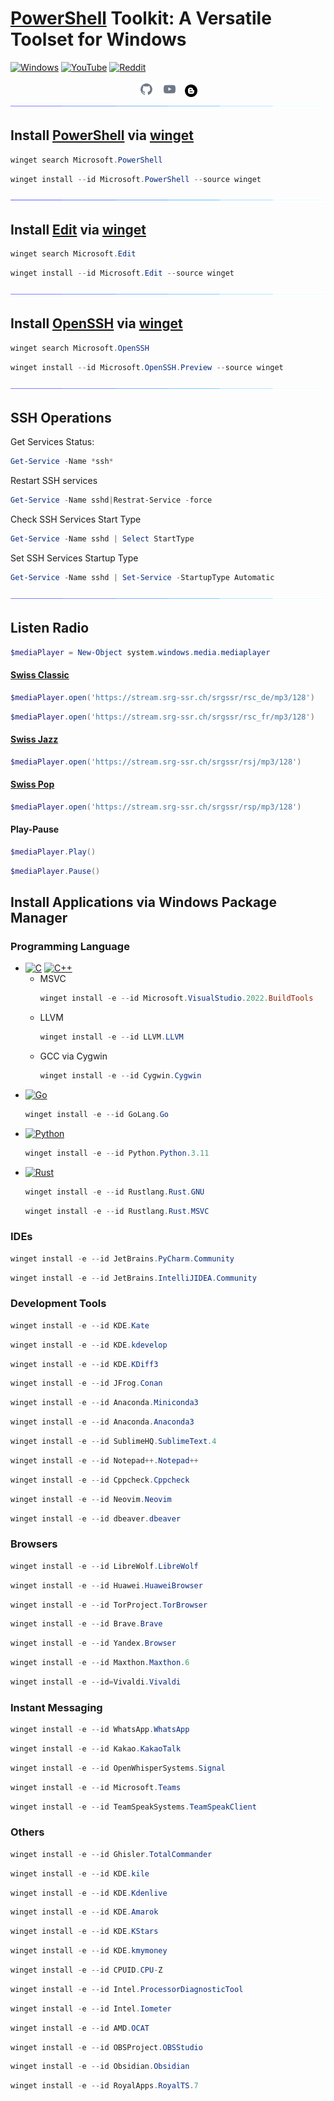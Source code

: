 # [PowerShell](https://learn.microsoft.com/en-us/powershell/) Toolkit: A Versatile Toolset for Windows

[![Windows](https://custom-icon-badges.demolab.com/badge/Windows-0078D6?style=for-the-badge&logo=windows11&logoColor=white)](https://github.com/cybersecurity-dev/awesome-powershell-scripting-language) [![YouTube](https://img.shields.io/badge/YouTube-%23FF0000.svg?style=for-the-badge&logo=YouTube&logoColor=white)](https://youtube.com/playlist?list=PL9V4Zu3RroiXaZk_Y8215qPHieeH639VA&si=jzE2_cwYKyi8du3O) [![Reddit](https://img.shields.io/badge/Reddit-FF4500?style=for-the-badge&logo=reddit&logoColor=white)](https://www.reddit.com/r/PowerShell/)
<p align="center">
    <a href="https://github.com/cybersecurity-dev/"><img height="25" src="https://github.com/cybersecurity-dev/cybersecurity-dev/blob/main/assets/github.svg" alt="GitHub"></a>
    &nbsp;
    <a href="https://www.youtube.com/@CyberThreatDefence"><img height="25" src="https://github.com/cybersecurity-dev/cybersecurity-dev/blob/main/assets/youtube.svg" alt="YouTube"></a>
    &nbsp;
    <a href="https://cyberthreatdefence.com/my_awesome_lists"><img height="20" src="https://github.com/cybersecurity-dev/cybersecurity-dev/blob/main/assets/blog.svg" alt="My Awesome Lists"></a>
    <img src="https://github.com/cybersecurity-dev/cybersecurity-dev/blob/main/assets/bar.gif">
</p>

## Install [PowerShell](https://github.com/PowerShell/PowerShell) via [winget](https://winget.run/)
```powershell
winget search Microsoft.PowerShell
```
```powershell
winget install --id Microsoft.PowerShell --source winget
```
<img src="https://github.com/cybersecurity-dev/cybersecurity-dev/blob/main/assets/bar.gif">

## Install [Edit](https://github.com/microsoft/edit) via [winget](https://winget.run/)

```powershell
winget search Microsoft.Edit
```
```powershell
winget install --id Microsoft.Edit --source winget
```
<img src="https://github.com/cybersecurity-dev/cybersecurity-dev/blob/main/assets/bar.gif">

## Install [OpenSSH](https://www.openssh.com/) via [winget](https://winget.run/)

```powershell
winget search Microsoft.OpenSSH
```
```powershell
winget install --id Microsoft.OpenSSH.Preview --source winget
```
<img src="https://github.com/cybersecurity-dev/cybersecurity-dev/blob/main/assets/bar.gif">

## SSH Operations
Get Services Status:
```powershell
Get-Service -Name *ssh*
```
Restart SSH services
```powershell
Get-Service -Name sshd|Restrat-Service -force
```

Check SSH Services Start Type
```powershell
Get-Service -Name sshd | Select StartType
```

Set SSH Services Startup Type
```powershell
Get-Service -Name sshd | Set-Service -StartupType Automatic
```
<img src="https://github.com/cybersecurity-dev/cybersecurity-dev/blob/main/assets/bar.gif">

## Listen Radio
```powershell
$mediaPlayer = New-Object system.windows.media.mediaplayer
```
#### [Swiss Classic](https://www.radioswissclassic.ch/en)
```powershell
$mediaPlayer.open('https://stream.srg-ssr.ch/srgssr/rsc_de/mp3/128')
```
```powershell
$mediaPlayer.open('https://stream.srg-ssr.ch/srgssr/rsc_fr/mp3/128')
```
#### [Swiss Jazz](https://www.radioswissjazz.ch/en/)
```powershell
$mediaPlayer.open('https://stream.srg-ssr.ch/srgssr/rsj/mp3/128')
```
#### [Swiss Pop](https://www.radioswisspop.ch/en)
```powershell
$mediaPlayer.open('https://stream.srg-ssr.ch/srgssr/rsp/mp3/128')
```
#### Play-Pause
```powershell
$mediaPlayer.Play()
```
```powershell
$mediaPlayer.Pause()
```
## Install Applications via Windows Package Manager
### Programming Language
* [![C](https://img.shields.io/badge/C-00599C?logo=c&logoColor=white)](#) [![C++](https://img.shields.io/badge/C++-%2300599C.svg?logo=c%2B%2B&logoColor=white)](#) <a id="install-c-cpp"></a>
  * MSVC 
      ```powershell
      winget install -e --id Microsoft.VisualStudio.2022.BuildTools
      ```
   * LLVM 
     ```powershell
     winget install -e --id LLVM.LLVM
     ```  
   * GCC via Cygwin
     ```powershell
     winget install -e --id Cygwin.Cygwin 
     ```
* [![Go](https://img.shields.io/badge/Go-%2300ADD8.svg?&logo=go&logoColor=white)](#) <a id="install-go"></a>
  ```powershell
  winget install -e --id GoLang.Go
  ```
* [![Python](https://img.shields.io/badge/Python-3776AB?logo=python&logoColor=fff)](#) <a id="install-python"></a>
  ```powershell
  winget install -e --id Python.Python.3.11
  ```
* [![Rust](https://img.shields.io/badge/Rust-%23000000.svg?e&logo=rust&logoColor=white)](#) <a id="install-rust"></a>
  ```powershell
  winget install -e --id Rustlang.Rust.GNU
  ```
  ```powershell
  winget install -e --id Rustlang.Rust.MSVC
  ```

### IDEs
```powershell
winget install -e --id JetBrains.PyCharm.Community
```
```powershell
winget install -e --id JetBrains.IntelliJIDEA.Community
```
### Development Tools
```powershell
winget install -e --id KDE.Kate
```
```powershell
winget install -e --id KDE.kdevelop
```
```powershell
winget install -e --id KDE.KDiff3
```
```powershell
winget install -e --id JFrog.Conan
```
```powershell
winget install -e --id Anaconda.Miniconda3
```
```powershell
winget install -e --id Anaconda.Anaconda3
```
```powershell
winget install -e --id SublimeHQ.SublimeText.4
```
```powershell
winget install -e --id Notepad++.Notepad++
```
```powershell
winget install -e --id Cppcheck.Cppcheck
```
```powershell
winget install -e --id Neovim.Neovim
```
```powershell
winget install -e --id dbeaver.dbeaver
```
### Browsers
```powershell
winget install -e --id LibreWolf.LibreWolf
```
```powershell
winget install -e --id Huawei.HuaweiBrowser
```
```powershell
winget install -e --id TorProject.TorBrowser
```
```powershell
winget install -e --id Brave.Brave
```
```powershell
winget install -e --id Yandex.Browser
```
```powershell
winget install -e --id Maxthon.Maxthon.6
```
```powershell
winget install -e --id=Vivaldi.Vivaldi
```
### Instant Messaging
```powershell
winget install -e --id WhatsApp.WhatsApp
```
```powershell
winget install -e --id Kakao.KakaoTalk
```
```powershell
winget install -e --id OpenWhisperSystems.Signal
```
```powershell
winget install -e --id Microsoft.Teams
```
```powershell
winget install -e --id TeamSpeakSystems.TeamSpeakClient
```
### Others
```powershell
winget install -e --id Ghisler.TotalCommander
```
```powershell
winget install -e --id KDE.kile
```
```powershell
winget install -e --id KDE.Kdenlive
```
```powershell
winget install -e --id KDE.Amarok
```
```powershell
winget install -e --id KDE.KStars
```
```powershell
winget install -e --id KDE.kmymoney
```
```powershell
winget install -e --id CPUID.CPU-Z
```
```powershell
winget install -e --id Intel.ProcessorDiagnosticTool
```
```powershell
winget install -e --id Intel.Iometer
```
```powershell
winget install -e --id AMD.OCAT
```
```powershell
winget install -e --id OBSProject.OBSStudio
```
```powershell
winget install -e --id Obsidian.Obsidian
```
```powershell
winget install -e --id RoyalApps.RoyalTS.7
```
